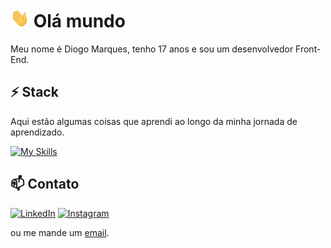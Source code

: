 # <img src="https://raw.githubusercontent.com/ABSphreak/ABSphreak/master/gifs/Hi.gif" width="30px" height="30px"> Olá mundo
Meu nome é Diogo Marques, tenho 17 anos e sou um desenvolvedor Front-End.

## ⚡ Stack

Aqui estão algumas coisas que aprendi ao longo da minha jornada de aprendizado.

[![My Skills](https://skillicons.dev/icons?i=html,css,js,ts,react,nextjs,sass,styledcomponents,nodejs,docker)](https://skillicons.dev)

## 📫 Contato
[![LinkedIn](https://img.shields.io/badge/LinkedIn-0077B5?style=for-the-badge&logo=linkedin&logoColor=white)](https://www.linkedin.com/in/diogo-marques-719950221/) 
[![Instagram](https://img.shields.io/badge/Instagram-%23E4405F.svg?style=for-the-badge&logo=Instagram&logoColor=white)](https://www.instagram.com/diogomv.dev/)


ou me mande um [email](mailto:contato.diogoamv@gmail.com).
